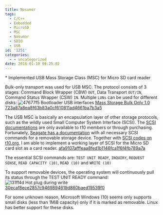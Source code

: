 ```yaml
---
title: Nosumor
tags:
  - C/C++
  - Embedded
  - MicroSD
  - MSC
  - Nosumor
  - SDIO
  - USB
id: '1251'
categories:
  - - uncategorized
date: 2018-01-10 00:25:02
---
```


\* Implemented USB Mass Storage Class (MSC) for Micro SD card reader
<!-- more -->
Bulk-only transport was used for USB MSC. The protocol consists of 3 stages: Command Block Wrapper (CBW) `OUT`, Data Transport `OUT/IN`, Command Status Wrapper (CSW) `IN`. Multiple `LUNs` can be used for different disks: ![47677f5 Bootloader USB interfaces](47677f5-bootloader-usb-interfaces.png) [Mass Storage Bulk Only 1.0](http://www.usb.org/developers/docs/devclass_docs/usbmassbulk_10.pdf) [723a87a8ea8f63b83a0cf610811ad4661ba7b3a5](https://github.com/zhiyb/Nosumor/commit/723a87a8ea8f63b83a0cf610811ad4661ba7b3a5)

The USB MSC is basically an encapsulation layer of other storage protocols, such as the wildly used Small Computer System Interface (SCSI). The [SCSI documentations](http://www.t10.org/drafts.htm) are only available to t10 members or through purchasing. Fortunately, [Seagate has a documentation](https://www.seagate.com/staticfiles/support/disc/manuals/scsi/100293068a.pdf) with all necessary SCSI commands for a removable storage device. Together with [SCSI codes on t10.org](http://www.t10.org/lists/1spc-lst.htm), I am able to implement a working layer of SCSI for the Micro SD card slot as a card reader. [afa9107afffeaa8fed1b1146fca1f6f4fb789a7a](https://github.com/zhiyb/Nosumor/commit/afa9107afffeaa8fed1b1146fca1f6f4fb789a7a)

The essential SCSI commands are: `TEST UNIT READY`, `INQUIRY`, `REQUEST SENSE`, `READ CAPACITY (10)`, `READ (10)` and `WRITE (10)`

To support removable devices, the operating system will continuously pull its status through the TEST UNIT READY command: ![131ff4d Hot plug during write](131ff4d-hot-plug-during-write.png) [30ecaf8ece2857c9469894619d860baed19539f0](https://github.com/zhiyb/Nosumor/commit/30ecaf8ece2857c9469894619d860baed19539f0)

For some unknown reason, Microsoft Windows (10) seems only supports small disks (less than 1MiB capacity) only if it is marked as removable. Linux has better support for these disks.
